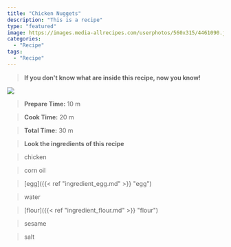 ```yaml
---
title: "Chicken Nuggets"
description: "This is a recipe"
type: "featured"
image: https://images.media-allrecipes.com/userphotos/560x315/4461090.jpg
categories: 
  - "Recipe"
tags: 
  - "Recipe"
---
```



>**If you don't know what are inside this recipe, now you know!**

![](../images/Recipes-Banner.jpg)
> **Prepare Time:** 10 m


> **Cook Time:** 20 m


> **Total Time:** 30 m

> **Look the ingredients of this recipe**

> chicken

> corn oil

> [egg]({{< ref "ingredient_egg.md" >}} "egg")

> water

> [flour]({{< ref "ingredient_flour.md" >}} "flour")

> sesame

> salt


